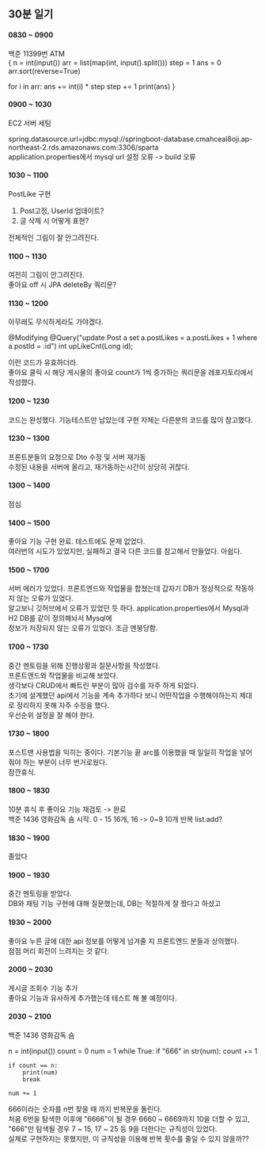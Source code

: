 ## 30분 일기 

#### 0830 ~ 0900
백준 11399번 ATM  
   {
   n = int(input())
   arr = list(map(int, input().split()))
   step = 1
   ans = 0
   arr.sort(reverse=True)

   for i in arr:
       ans += int(i) * step
       step += 1
   print(ans)
   }   
#### 0900 ~ 1030
EC2 서버 세팅   

spring.datasource.url=jdbc:mysql://springboot-database.cmahceal8oji.ap-northeast-2.rds.amazonaws.com:3306/sparta  
application.properties에서 mysql url 설정 오류 -> build 오류   

#### 1030 ~ 1100
PostLike 구현    
1. Post고정, UserId 업데이트?
2. 글 삭제 시 어떻게 표현?  

전체적인 그림이 잘 안그려진다.    

#### 1100 ~ 1130   
여전히 그림이 안그려진다.   
좋아요 off 시 JPA deleteBy 쿼리문?   

#### 1130 ~ 1200   
아무래도 무식하게라도 가야겠다.   

 @Modifying
    @Query("update Post a set a.postLikes = a.postLikes + 1 where a.postId = :id")
    int upLikeCnt(Long id);
    
이런 코드가 유효하더라.  
좋아요 클릭 시 해당 게시물의 좋아요 count가 1씩 증가하는 쿼리문을 레포지토리에서 작성했다.  

#### 1200 ~ 1230
코드는 완성했다. 기능테스트만 남았는데 구현 자체는 다른분의 코드를 많이 참고했다.   


#### 1230 ~ 1300   
프론트분들의 요청으로 Dto 수정 및 서버 재가동   
수정된 내용을 서버에 올리고, 재가동하는시간이 상당히 귀찮다.   

#### 1300 ~ 1400
점심

#### 1400 ~ 1500
좋아요 기능 구현 완료. 테스트에도 문제 없었다.   
여러번의 시도가 있었지만, 실패하고 결국 다른 코드를 참고해서 만들었다. 아쉽다.   

#### 1500 ~ 1700
서버 에러가 있었다. 프론트엔드와 작업물을 합쳤는데 갑자기 DB가 정상적으로 작동하지 않는 오류가 있었다.   
알고보니 깃허브에서 오류가 있었던 듯 하다.  application.properties에서 Mysql과 H2 DB를 같이 정의해놔서 Mysql에   
정보가 저장되지 않는 오류가 있었다. 조금 멘붕당함.   

#### 1700 ~ 1730
중간 멘토링을 위해 진행상황과 질문사항을 작성했다.    
프론트엔드와 작업물을 비교해 보았다.    
생각보다 CRUD에서 빠트린 부분이 많아 검수를 자주 하게 되었다.   
초기에 설계했던 api에서 기능을 계속 추가하다 보니 어떤작업을 수행해야하는지 제대로 정리하지 못해 자주 수정을 했다.   
우선순위 설정을 잘 해야 한다.

#### 1730 ~ 1800
포스트맨 사용법을 익히는 중이다. 기본기능 끝
arc를 이용했을 때 일일히 작업을 넣어줘야 하는 부분이 너무 번거로웠다.   
잠깐휴식.  

#### 1800 ~ 1830
10분 휴식 후 좋아요 기능 재검토 -> 완료   
백준 1436 영화감독 숌 시작.
0 - 15 16개, 16 -> 0~9 10개 반복 list.add?    

#### 1830 ~ 1900
졸았다    

#### 1900 ~ 1930
중간 멘토링을 받았다.   
DB와 채팅 기능 구현에 대해 질문했는데, DB는 적절하게 잘 짰다고 하셨고 

#### 1930 ~ 2000
좋아요 누른 글에 대한 api 정보를 어떻게 넘겨줄 지 프론트엔드 분들과 상의했다.  
점점 머리 회전이 느려지는 것 같다.   

#### 2000 ~ 2030
게시글 조회수 기능 추가   
좋아요 기능과 유사하게 추가했는데 테스트 해 볼 예정이다.   

#### 2030 ~ 2100   
백준 1436 영화감독 숌

n = int(input())
count = 0
num = 1
while True:
    if "666" in str(num):
        count += 1

    if count == n:
        print(num)
        break

    num += 1
    
666이라는 숫자를 n번 찾을 때 까지 반복문을 돌린다.  
처음 6번을 탐색한 이후에 "6666"이 될 경우 6660 ~ 6669까지 10을 더할 수 있고, "666"만 탐색될 경우 7 ~ 15, 17 ~ 25 등 9을 더한다는 규칙성이 있었다.   
실제로 구현하지는 못했지만, 이 규칙성을 이용해 반복 횟수를 줄일 수 있지 않을까??   
